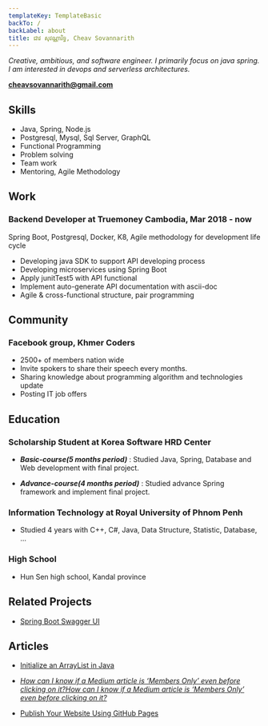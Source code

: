 ```yaml
---
templateKey: TemplateBasic
backTo: /
backLabel: about
title: ជាវ សុវណ្ណារិទ្ធ, Cheav Sovannarith
---
```


_Creative, ambitious, and software engineer. I primarily focus on java spring. I am interested in devops and serverless architectures._

**cheavsovannarith@gmail.com**

## Skills

- Java, Spring, Node.js
- Postgresql, Mysql, Sql Server, GraphQL
- Functional Programming
- Problem solving
- Team work
- Mentoring, Agile Methodology

## Work

### Backend Developer at Truemoney Cambodia, Mar 2018 - now

Spring Boot, Postgresql, Docker, K8, Agile methodology for development life cycle

- Developing java SDK to support API developing process
- Developing microservices using Spring Boot
- Apply junitTest5 with API functional
- Implement auto-generate API documentation with ascii-doc
- Agile & cross-functional structure, pair programming

## Community

### Facebook group, Khmer Coders

- 2500+ of members nation wide
- Invite spokers to share their speech every months.
- Sharing knowledge about programming algorithm and technologies update
- Posting IT job offers

## Education

### Scholarship Student at Korea Software HRD Center

- **_Basic-course(5 months period)_** : Studied Java, Spring, Database and Web development with final project.

- **_Advance-course(4 months period)_** : Studied advance Spring framework and implement final project.

### Information Technology at Royal University of Phnom Penh

- Studied 4 years with C++, C#, Java, Data Structure, Statistic, Database, ...

### High School

- Hun Sen high school, Kandal province

## Related Projects

- [Spring Boot Swagger UI](https://github.com/sovannarithcheav/spring-boot-swagger-ui-demo.git)

## Articles

- [Initialize an ArrayList in Java](https://medium.com/tech-epic/initialize-an-arraylist-in-java-df0d29a0c135)

- [_How can I know if a Medium article is ‘Members Only’ even before clicking on it?How can I know if a Medium article is ‘Members Only’ even before clicking on it?_](https://medium.com/tech-epic/how-can-i-know-if-a-medium-article-is-members-only-even-before-clicking-on-it-bcfee6c59d7f)

- [Publish Your Website Using GitHub Pages](https://medium.com/tech-epic/publish-your-website-using-github-pages-c8f23f5493df)
